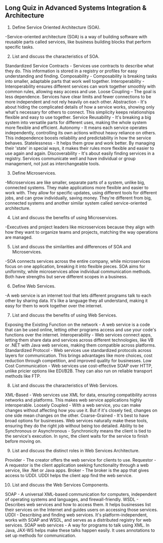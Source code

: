## Long Quiz in Advanced Systems Integration & Architecture
1. Define Service Oriented Architecture (SOA).

-Service-oriented architecture (SOA) is a way of building software with reusable parts called services, like business building blocks that perform specific tasks.

2. List and discuss the characteristics of SOA.

Standardized Service Contracts - Services use contracts to describe what they do. This information is stored in a registry or profiles for easy understanding and finding.
Composability - Composability is breaking tasks into smaller, adaptable parts that work well together.
Interoperability - Interoperability ensures different services can work together smoothly with common rules, allowing easy access and use.
Loose Coupling – The goal is less dependence. Services have clear limits and fewer connections to be more independent and not rely heavily on each other.
Abstraction - It's about hiding the complicated details of how a service works, showing only what's necessary for others to connect. This simplicity keeps relationships flexible and easy to use together.
Service Reusability - It's breaking a big system into versatile parts for different uses, making the whole system more flexible and efficient.
Autonomy - It means each service operates independently, controlling its own actions without heavy reliance on others. This independence boosts reliability and predictability in how the service behaves.
Statelessness - It helps them grow and work better. By managing their 'state' in special ways, it makes their rules more flexible and easier to use again and again.
Discoverability - It's about easily finding services in a registry. Services communicate well and have individual or group management, not just as interchangeable tools.


3. Define Microservices.

-Microservices are like smaller, separate parts of a system, unlike big, connected systems. They make applications more flexible and easier to work with. They allow for specific updates, using different tools for different jobs, and can grow individually, saving money. They're different from big, connected systems and another similar system called service-oriented architecture.

4. List and discuss the benefits of using Microservices.

-Executives and project leaders like microservices because they align with how they want to organize teams and projects, matching the way operations are managed.

5. List and discuss the similarities and differences of SOA and Microservices.

-SOA connects services across the entire company, while microservices focus on one application, breaking it into flexible pieces. SOA aims for uniformity, while microservices allow individual communication methods. Both have strengths but serve different scopes in a business.

6. Define Web Services.

-A web service is an internet tool that lets different programs talk to each other by sharing data. It's like a language they all understand, making it easy for them to work together over the internet.

7. List and discuss the benefits of using Web Services.

Exposing the Existing Function on the network - A web service is a code that can be used online, letting other programs access and use your code's functions over the internet.
Interoperability - Web services connect apps, letting them share data and services across different technologies, like VB or .NET with Java web services, making them compatible across platforms.
Standardized Protocol - Web services use standardized protocols across layers for communication. This brings advantages like more choices, cost reduction through competition, and improved quality for businesses.
Low Cost Communication - Web services use cost-effective SOAP over HTTP, unlike pricier options like EDI/B2B. They can also run on reliable transport methods like FTP.

8. List and discuss the characteristics of Web Services.

XML-Based - Web services use XML for data, ensuring compatibility across networks and platforms. This makes web service applications highly interoperable.
Loosely Coupled - With a web service, you can make changes without affecting how you use it. But if it's closely tied, changes on one side mean changes on the other.
Coarse-Grained - It's best to have broad options for businesses. Web services naturally make these tools, ensuring they do the right job without being too detailed.
Ability to be Synchronous or Asynchronous - Synchronicity means the client is tied to the service's execution. In sync, the client waits for the service to finish before moving on.


9. List and discuss the distinct roles in Web Services Architecture.

Provider - The creator offers the web service for clients to use.
Requestor - A requestor is the client application seeking functionality through a web service, like .Net or Java apps.
Broker - The broker is the app that gives access to UDDI. UDDI helps the client app find the web service.

10. List and discuss the Web Services Components.

SOAP - A universal XML-based communication for computers, independent of operating systems and languages, and firewall-friendly.
WSDL -  Describes web services and how to access them. It helps businesses list their services on the Internet and guides users on accessing those services.
UDDI - Describing and finding web services. It's platform-independent, works with SOAP and WSDL, and serves as a distributed registry for web services.
SOAP web services - A way for programs to talk using XML. In Java, JAX-WS helps make these talks happen easily. It uses annotations to set up methods for communication.